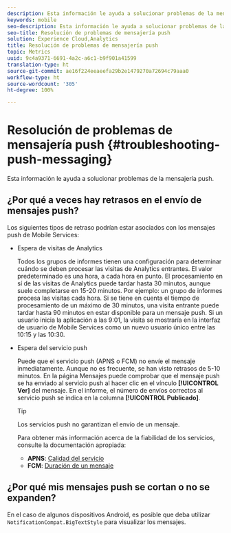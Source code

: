 ```yaml
---
description: Esta información le ayuda a solucionar problemas de la mensajería push.
keywords: mobile
seo-description: Esta información le ayuda a solucionar problemas de la mensajería push.
seo-title: Resolución de problemas de mensajería push
solution: Experience Cloud,Analytics
title: Resolución de problemas de mensajería push
topic: Metrics
uuid: 9c4a9371-6691-4a2c-a6c1-b9f901a41599
translation-type: ht
source-git-commit: ae16f224eeaeefa29b2e1479270a72694c79aaa0
workflow-type: ht
source-wordcount: '305'
ht-degree: 100%

---
```



# Resolución de problemas de mensajería push {#troubleshooting-push-messaging}

Esta información le ayuda a solucionar problemas de la mensajería push.

## ¿Por qué a veces hay retrasos en el envío de mensajes push?

Los siguientes tipos de retraso podrían estar asociados con los mensajes push de Mobile Services:

* Espera de visitas de Analytics

   Todos los grupos de informes tienen una configuración para determinar cuándo se deben procesar las visitas de Analytics entrantes. El valor predeterminado es una hora, a cada hora en punto. El procesamiento en sí de las visitas de Analytics puede tardar hasta 30 minutos, aunque suele completarse en 15-20 minutos. Por ejemplo: un grupo de informes procesa las visitas cada hora. Si se tiene en cuenta el tiempo de procesamiento de un máximo de 30 minutos, una visita entrante puede tardar hasta 90 minutos en estar disponible para un mensaje push. Si un usuario inicia la aplicación a las 9:01, la visita se mostraría en la interfaz de usuario de Mobile Services como un nuevo usuario único entre las 10:15 y las 10:30.

* Espera del servicio push

   Puede que el servicio push (APNS o FCM) no envíe el mensaje inmediatamente. Aunque no es frecuente, se han visto retrasos de 5-10 minutos. En la página Mensajes puede comprobar que el mensaje push se ha enviado al servicio push al hacer clic en el vínculo **[!UICONTROL Ver]** del mensaje. En el informe, el número de envíos correctos al servicio push se indica en la columna **[!UICONTROL Publicado]**.

   >[!TIP]
   >
   >Los servicios push no garantizan el envío de un mensaje.

   Para obtener más información acerca de la fiabilidad de los servicios, consulte la documentación apropiada:

   * **APNS**: [Calidad del servicio](https://developer.apple.com/library/content/documentation/NetworkingInternet/Conceptual/RemoteNotificationsPG/APNSOverview.html#//apple_ref/doc/uid/TP40008194-CH8-SW5)
   * **FCM**: [Duración de un mensaje](https://firebase.google.com/docs/cloud-messaging/concept-options#lifetime)

## ¿Por qué mis mensajes push se cortan o no se expanden?

En el caso de algunos dispositivos Android, es posible que deba utilizar `NotificationCompat.BigTextStyle` para visualizar los mensajes.
